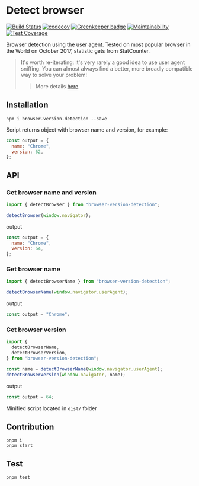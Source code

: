 # Detect browser

[![Build Status](https://travis-ci.org/pure-js/browser-detection.svg?branch=master)](https://travis-ci.org/pure-js/browser-detection)
[![codecov](https://codecov.io/gh/pure-js/browser-detection/branch/master/graph/badge.svg)](https://codecov.io/gh/pure-js/browser-detection)
[![Greenkeeper badge](https://badges.greenkeeper.io/pure-js/browser-detection.svg)](https://greenkeeper.io/)
[![Maintainability](https://api.codeclimate.com/v1/badges/594328cbb539ab26149e/maintainability)](https://codeclimate.com/github/pure-js/browser-detection/maintainability)
[![Test Coverage](https://api.codeclimate.com/v1/badges/594328cbb539ab26149e/test_coverage)](https://codeclimate.com/github/pure-js/browser-detection/test_coverage)

Browser detection using the user agent.
Tested on most popular browser in the World on October 2017, statistic gets from StatCounter.

> It's worth re-iterating: it's very rarely a good idea to use user agent sniffing. You can almost always find a better, more broadly compatible way to solve your problem!
>
> > More details [here](https://developer.mozilla.org/en-US/docs/Web/HTTP/Browser_detection_using_the_user_agent)

## Installation

```
npm i browser-version-detection --save
```

Script returns object with browser name and version, for example:

```javascript
const output = {
  name: "Chrome",
  version: 62,
};
```

## API

### Get browser name and version

```javascript
import { detectBrowser } from "browser-version-detection";

detectBrowser(window.navigator);
```

output

```javascript
const output = {
  name: "Chrome",
  version: 64,
};
```

### Get browser name

```javascript
import { detectBrowserName } from "browser-version-detection";

detectBrowserName(window.navigator.userAgent);
```

output

```javascript
const output = "Chrome";
```

### Get browser version

```javascript
import {
  detectBrowserName,
  detectBrowserVersion,
} from "browser-version-detection";

const name = detectBrowserName(window.navigator.userAgent);
detectBrowserVersion(window.navigator, name);
```

output

```javascript
const output = 64;
```

Minified script located in `dist/` folder

## Contribution

    pnpm i
    pnpm start

## Test

    pnpm test

